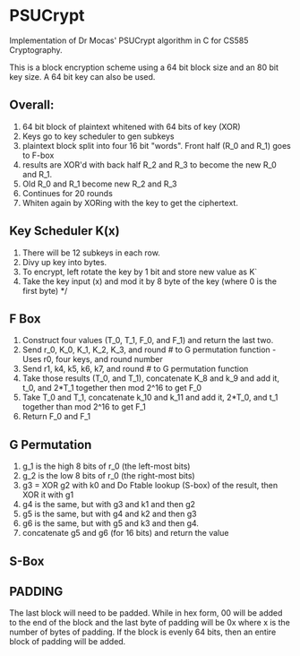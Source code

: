 # PSUCrypt
Implementation of Dr Mocas' PSUCrypt algorithm in C for CS585 Cryptography.

This is a block encryption scheme using a 64 bit block size and an 80 bit key size.
A 64 bit key can also be used.

## Overall:
1. 64 bit block of plaintext whitened with 64 bits of key (XOR)
2. Keys go to key scheduler to gen subkeys
3. plaintext block split into four 16 bit "words". Front half (R_0 and R_1) goes to F-box
4. results are XOR'd with back half R_2 and R_3 to become the new R_0 and R_1.
5. Old R_0 and R_1 become new R_2 and R_3
6. Continues for 20 rounds
7. Whiten again by XORing with the key to get the ciphertext.


## Key Scheduler K(x) 
1. There will be 12 subkeys in each row.
2. Divy up key into bytes.
3. To encrypt, left rotate the key by 1 bit and store new value as K`
4. Take the key input (x) and mod it by 8 byte of the key (where 0 is the first byte)
*/

## F Box
1. Construct four values (T_0, T_1, F_0, and F_1) and return the last two.
2. Send r_0, K_0, K_1, K_2, K_3, and round # to G permutation function - Uses r0, four keys, and round number
3. Send r1, k4, k5, k6, k7, and round # to G permutation function
4. Take those results (T_0, and T_1), concatenate K_8 and k_9 and add it, t_0, and 2*T_1 together then mod 2^16 to get F_0
5. Take T_0 and T_1, concatenate k_10 and k_11 and add it, 2*T_0, and t_1 together than mod 2^16 to get F_1
6. Return F_0 and F_1


## G Permutation
1. g_1 is the high 8 bits of r_0 (the left-most bits)
2. g_2 is the low 8 bits of r_0 (the right-most bits)
3. g3 = XOR g2 with k0 and Do Ftable lookup (S-box) of the result, then XOR it with g1
4. g4 is the same, but with g3 and k1 and then g2
5. g5 is the same, but with g4 and k2 and then g3
6. g6 is the same, but with g5 and k3 and then g4.
7. concatenate g5 and g6 (for 16 bits) and return the value

## S-Box
		   

## PADDING 
The last block will need to be padded. 
While in hex form, 00 will be added to the end of the block and the last byte of padding will be 0x where x is the number of bytes of padding.
If the block is evenly 64 bits, then an entire block of padding will be added.



